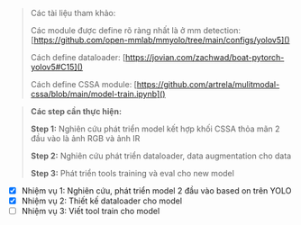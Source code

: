 > Các tài liệu tham khảo:
>
> Các module được define rõ ràng nhất là ở mm detection: [https://github.com/open-mmlab/mmyolo/tree/main/configs/yolov5]()
>
> Cách define dataloader: [https://jovian.com/zachwad/boat-pytorch-yolov5#C15]()
>
> Cách define CSSA module: [https://github.com/artrela/mulitmodal-cssa/blob/main/model-train.ipynb]()

> **Các step cần thực hiện:**
>
> **Step 1:** Nghiên cứu phát triển model kết hợp khối CSSA thỏa mãn 2 đầu vào là ảnh RGB và ảnh IR
>
> **Step 2:** Nghiên cứu phát triển dataloader, data augmentation cho data
>
> **Step 3:** Phát triển tools training và eval cho new model

* [X] Nhiệm vụ 1: Nghiên cứu, phát triển model 2 đầu vào based on trên YOLO
* [X] Nhiệm vụ 2: Thiết kế dataloader cho model
* [ ] Nhiệm vụ 3: Viết tool train cho model
